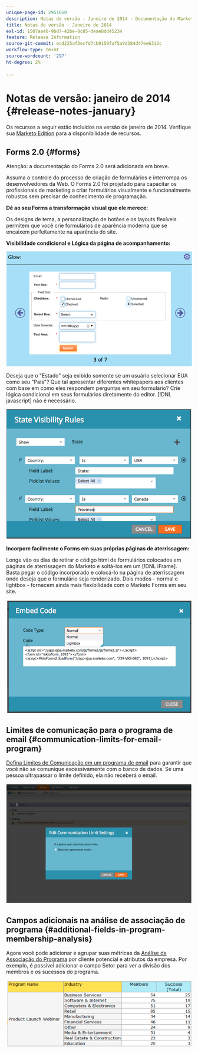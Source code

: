 ```yaml
---
unique-page-id: 2951050
description: Notas de versão - Janeiro de 2014 - Documentação do Marketo - Documentação do produto
title: Notas de versão - Janeiro de 2014
exl-id: 1507aa40-9bd7-42be-8c85-deae8dd45234
feature: Release Information
source-git-commit: ecd225af3ecfd7cb9159faf5a9d384d47ee6312c
workflow-type: tm+mt
source-wordcount: '297'
ht-degree: 2%

---
```


# Notas de versão: janeiro de 2014 {#release-notes-january}

Os recursos a seguir estão incluídos na versão de janeiro de 2014. Verifique sua [Marketo Edition](https://www.marketo.com/pricing/) para a disponibilidade de recursos.

## Forms 2.0 {#forms}

Atenção: a documentação do Forms 2.0 será adicionada em breve.

Assuma o controle do processo de criação de formulários e interrompa os desenvolvedores da Web. O Forms 2.0 foi projetado para capacitar os profissionais de marketing a criar formulários visualmente e funcionalmente robustos sem precisar de conhecimento de programação.

**Dê ao seu Forms a transformação visual que ele merece:**

Os designs de tema, a personalização de botões e os layouts flexíveis permitem que você crie formulários de aparência moderna que se encaixem perfeitamente na aparência do site.

**Visibilidade condicional e Lógica da página de acompanhamento:**

![](assets/image2014-9-22-10-3a30-3a52.png)

Deseja que o &quot;Estado&quot; seja exibido somente se um usuário selecionar EUA como seu &quot;País&quot;? Que tal apresentar diferentes whitepapers aos clientes com base em como eles respondem perguntas em seu formulário? Crie lógica condicional em seus formulários diretamente do editor. [!DNL javascript] não é necessário.

![](assets/image2014-9-22-10-3a31-3a54.png)

**Incorpore facilmente o Forms em suas próprias páginas de aterrissagem:**

Longe vão os dias de retirar o código html de formulários colocados em páginas de aterrissagem do Marketo e soltá-los em um [!DNL iFrame]. Basta pegar o código incorporado e colocá-lo na página de aterrissagem onde deseja que o formulário seja renderizado. Dois modos - normal e lightbox - fornecem ainda mais flexibilidade com o Marketo Forms em seu site.

![](assets/image2014-9-22-10-3a38-3a2.png)

## Limites de comunicação para o programa de email {#communication-limits-for-email-program}

[Defina Limites de Comunicação em um programa de email](/help/marketo/product-docs/email-marketing/email-programs/email-program-actions/enable-disable-communication-limits-in-an-email-program.md) para garantir que você não se comunique excessivamente com o banco de dados. Se uma pessoa ultrapassar o limite definido, ela não receberá o email.

![](assets/image2014-9-22-10-3a38-3a31.png)

## Campos adicionais na análise de associação de programa {#additional-fields-in-program-membership-analysis}

Agora você pode adicionar e agrupar suas métricas da [Análise de Associação do Programa](/help/marketo/product-docs/reporting/revenue-cycle-analytics/program-analytics/build-a-program-membership-analysis-report-that-lists-leads.md) por cliente potencial e atributos da empresa. Por exemplo, é possível adicionar o campo Setor para ver a divisão dos membros e os sucessos do programa.

![](assets/image2014-9-22-10-3a39-3a1.png)
